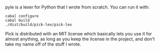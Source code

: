 pyle is a lexer for Python that I wrote from scratch. You can run it with:

    cabal configure
    cabal build
    ./dist/build/pick-lex/pick-lex

Pick is distributed with an MIT license which basically lets you use it for
almost anything, as long as you keep the license in the project, and don't
take my name off of the stuff I wrote.
